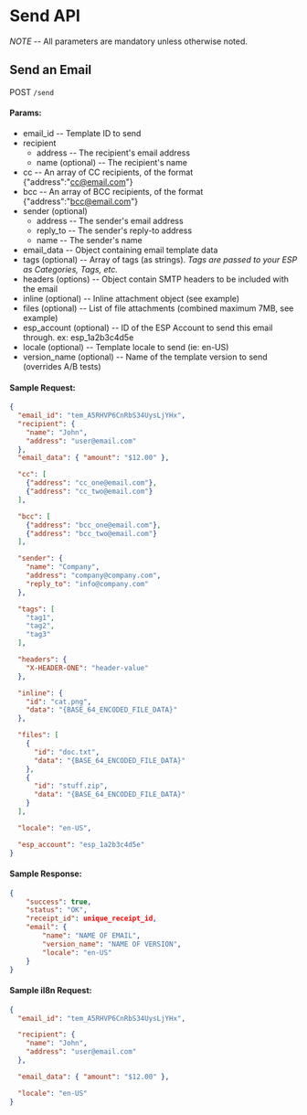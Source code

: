 # Send API

*NOTE* -- All parameters are mandatory unless otherwise noted.

## Send an Email

POST `/send`

#### Params:

- email_id                  -- Template ID to send
- recipient
   - address                -- The recipient's email address
   - name (optional)        -- The recipient's name
- cc                        -- An array of CC recipients, of the format {"address":"cc@email.com"}
- bcc                       -- An array of BCC recipients, of the format {"address":"bcc@email.com"}
- sender (optional)
   - address                -- The sender's email address
   - reply_to               -- The sender's reply-to address
   - name                   -- The sender's name
- email_data                -- Object containing email template data
- tags (optional)           -- Array of tags (as strings). _Tags are passed to your ESP as Categories, Tags, etc._
- headers (options)         -- Object contain SMTP headers to be included with the email
- inline (optional)         -- Inline attachment object (see example)
- files (optional)          -- List of file attachments (combined maximum 7MB, see example)
- esp\_account (optional)   -- ID of the ESP Account to send this email through. ex: esp\_1a2b3c4d5e
- locale (optional)         -- Template locale to send (ie: en-US)
- version_name (optional)   -- Name of the template version to send (overrides A/B tests)

#### Sample Request:

```json
{
  "email_id": "tem_A5RHVP6CnRbS34UysLjYHx",
  "recipient": {
    "name": "John",
    "address": "user@email.com"
  },
  "email_data": { "amount": "$12.00" },

  "cc": [
    {"address": "cc_one@email.com"},
    {"address": "cc_two@email.com"}
  ],

  "bcc": [
    {"address": "bcc_one@email.com"},
    {"address": "bcc_two@email.com"}
  ],

  "sender": {
    "name": "Company",
    "address": "company@company.com",
    "reply_to": "info@company.com"
  },

  "tags": [
    "tag1",
    "tag2",
    "tag3"
  ],

  "headers": {
    "X-HEADER-ONE": "header-value"
  },

  "inline": {
    "id": "cat.png",
    "data": "{BASE_64_ENCODED_FILE_DATA}"
  },

  "files": [
    {
      "id": "doc.txt",
      "data": "{BASE_64_ENCODED_FILE_DATA}"
    },
    {
      "id": "stuff.zip",
      "data": "{BASE_64_ENCODED_FILE_DATA}"
    }
  ],

  "locale": "en-US",

  "esp_account": "esp_1a2b3c4d5e"
}
```

#### Sample Response:

```json
{
    "success": true,
    "status": "OK",
    "receipt_id": unique_receipt_id,
    "email": {
        "name": "NAME OF EMAIL",
        "version_name": "NAME OF VERSION",
        "locale": "en-US"
    }
}
```

#### Sample il8n Request:

```json
{
  "email_id": "tem_A5RHVP6CnRbS34UysLjYHx",

  "recipient": {
    "name": "John",
    "address": "user@email.com"
  },

  "email_data": { "amount": "$12.00" },

  "locale": "en-US"
}
```
